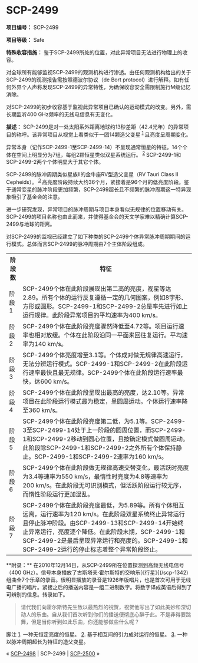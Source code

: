 # SCP-2499
                        


**项目编号：** SCP-2499

**项目等级：** Safe

**特殊收容措施：** 鉴于SCP-2499所处的位置，对此异常项目无法进行物理上的收容。

对全球所有能够监视SCP-2499的观测机构进行渗透。由任何观测机构给出的关于SCP-2499的观测报告需按照德波尔协议（de Bort protocol）进行解释。如有任何外界个人声称发现SCP-2499的异常特性，为确保收容安全需限制施行M级记忆消除。

对SCP-2499的初步收容基于监视此异常项目已确认的运动模式的改变。另外，需长期监听400 GHz频率的无线电信息有无变化。

**描述：** SCP-2499是对一处太阳系外距离地球约13秒差距（42.4光年）的异常项目的称呼。该异常项目从视觉上看类似于一团14颗造父变星<sup class='footnoteref'>
 <a shape='rect' class='footnoteref' id='footnoteref-1' href='javascript:;' onclick='WIKIDOT.page.utils.scrollToReference(&apos;footnote-1&apos;)'>1</a>
</sup>且亮度呈周期变化。

异常本身（记作SCP-2499-1至SCP-2499-14）不呈现通常恒星的特征。14个个体在空间上明显分为7组，每组2颗恒星类似双星系统运行。<sup class='footnoteref'>
 <a shape='rect' class='footnoteref' id='footnoteref-2' href='javascript:;' onclick='WIKIDOT.page.utils.scrollToReference(&apos;footnote-2&apos;)'>2</a>
</sup>SCP-2499-1和SCP-2499-2两个个体明显大于其它个体。

SCP-2499的脉冲周期类似星族II的金牛座RV型造父变星（RV Tauri Class II Cepheids）。<sup class='footnoteref'>
 <a shape='rect' class='footnoteref' id='footnoteref-3' href='javascript:;' onclick='WIKIDOT.page.utils.scrollToReference(&apos;footnote-3&apos;)'>3</a>
</sup>高亮度阶段持续大约36个月，紧接着是96个月的低亮度阶段。鉴于通常变星的脉冲阶段更加频繁，SCP-2499超长且不频繁的脉冲周期这一特异现象吸引了基金会的注意。

进一步研究发现，异常项目的脉冲周期与项目本身看似无规律的位置移动有关。SCP-2499的项目名称也由此而来，并使得基金会的天文学家难以精确计算SCP-2499与地球的距离。

对SCP-2499的监视已经建立了如下种类的SCP-2499个体异常脉冲周期期间的运行模式。总体而言SCP-2499的脉冲周期由7个主体阶段组成。

<table class='wiki-content-table'>
 <tr>
  <th colspan='1' rowspan='1'>&#38454;&#27573;&#25968;</th>
  <th colspan='1' rowspan='1'>&#29305;&#24449;</th>
 </tr>
 <tr>
  <td colspan='1' rowspan='1'>&#38454;&#27573;1</td>
  <td colspan='1' rowspan='1'>SCP-2499&#20010;&#20307;&#22312;&#27492;&#38454;&#27573;&#23637;&#29616;&#20986;&#31532;&#20108;&#39640;&#30340;&#20142;&#24230;&#65292;&#35270;&#26143;&#31561;&#36798;2.89&#12290;&#25152;&#26377;&#20010;&#20307;&#30340;&#36816;&#34892;&#21453;&#22797;&#36981;&#24490;&#19968;&#23450;&#30340;&#20960;&#20309;&#22270;&#26696;&#65292;&#20363;&#22914;8&#23383;&#24418;&#12289;&#26041;&#24418;&#25110;&#22278;&#24418;&#12290;SCP-2499-1&#21644;SCP-2499-2&#24635;&#26159;&#29575;&#20808;&#36827;&#34892;&#22914;&#19978;&#36816;&#34892;&#35268;&#24459;&#12290;&#27492;&#38454;&#27573;&#24322;&#24120;&#39033;&#30446;&#30340;&#24179;&#22343;&#36895;&#29575;&#20026;400&#160;km/s&#12290;</td>
 </tr>
 <tr>
  <td colspan='1' rowspan='1'>&#38454;&#27573;2</td>
  <td colspan='1' rowspan='1'>SCP-2499&#20010;&#20307;&#22312;&#27492;&#38454;&#27573;&#20142;&#24230;&#39588;&#28982;&#38477;&#20302;&#33267;4.72&#31561;&#12290;&#39033;&#30446;&#36816;&#34892;&#36895;&#29575;&#20063;&#30456;&#23545;&#25918;&#32531;&#12290;&#20010;&#20307;&#22312;&#27492;&#38454;&#27573;&#27839;&#21516;&#19968;&#24179;&#38754;&#26469;&#22238;&#24448;&#22797;&#36816;&#34892;&#12290;&#24179;&#22343;&#36895;&#29575;&#20026;140&#160;km/s&#12290;</td>
 </tr>
 <tr>
  <td colspan='1' rowspan='1'>&#38454;&#27573;3</td>
  <td colspan='1' rowspan='1'>SCP-2499&#20010;&#20307;&#20142;&#24230;&#22686;&#33267;3.1&#31561;&#12290;&#20010;&#20307;&#25104;&#23545;&#20570;&#26080;&#35268;&#24459;&#39640;&#36895;&#36816;&#34892;&#65292;&#26080;&#27861;&#20998;&#36776;&#36816;&#34892;&#27169;&#24335;&#12290;SCP-2499-1&#21644;SCP-2499-2&#22312;&#27492;&#38454;&#27573;&#36816;&#34892;&#36895;&#29575;&#26368;&#24555;&#19988;&#26368;&#26080;&#35268;&#24459;&#12290;SCP-2499&#20010;&#20307;&#22312;&#27492;&#38454;&#27573;&#36816;&#34892;&#36895;&#29575;&#26368;&#24555;&#65292;&#36798;600&#160;km/s&#12290;</td>
 </tr>
 <tr>
  <td colspan='1' rowspan='1'>&#38454;&#27573;4</td>
  <td colspan='1' rowspan='1'>SCP-2499&#20010;&#20307;&#22312;&#27492;&#38454;&#27573;&#21576;&#29616;&#20986;&#26368;&#39640;&#30340;&#20142;&#24230;&#65292;&#36798;2.10&#31561;&#12290;&#24322;&#24120;&#39033;&#30446;&#22312;&#27492;&#38454;&#27573;&#36816;&#34892;&#27169;&#24335;&#26368;&#20026;&#31283;&#23450;&#65292;&#21576;&#22278;&#21608;&#36816;&#21160;&#12290;&#20010;&#20307;&#36816;&#34892;&#36895;&#29575;&#38477;&#33267;360&#160;km/s&#12290;</td>
 </tr>
 <tr>
  <td colspan='1' rowspan='1'>&#38454;&#27573;5</td>
  <td colspan='1' rowspan='1'>SCP-2499&#20010;&#20307;&#22312;&#27492;&#38454;&#27573;&#20142;&#24230;&#31532;&#20108;&#20302;&#65292;&#20026;5.1&#31561;&#12290;SCP-2499-3&#33267;SCP-2499-14&#22788;&#20110;&#19978;&#19968;&#38454;&#27573;&#30340;&#22278;&#21608;&#20301;&#32622;&#65292;&#32780;SCP-2499-1&#21644;SCP-2499-2&#31227;&#21160;&#21040;&#22278;&#24515;&#20301;&#32622;&#65292;&#19988;&#25353;&#30830;&#23450;&#27169;&#24335;&#20570;&#22278;&#21608;&#36816;&#21160;&#12290;&#27492;&#38454;&#27573;&#38500;SCP-2499-1&#21644;SCP-2499-2&#20043;&#22806;&#25152;&#26377;&#20010;&#20307;&#20445;&#25345;&#38745;&#27490;&#12290;SCP-2499-1&#21644;SCP-2499-2&#36895;&#29575;&#20026;160&#160;km/s&#12290;</td>
 </tr>
 <tr>
  <td colspan='1' rowspan='1'>&#38454;&#27573;6</td>
  <td colspan='1' rowspan='1'>SCP-2499&#20010;&#20307;&#22312;&#27492;&#38454;&#27573;&#20570;&#26080;&#35268;&#24459;&#39640;&#36895;&#20132;&#26367;&#21464;&#21270;&#65292;&#26368;&#27963;&#36291;&#26102;&#20142;&#24230;&#20026;3.4&#31561;&#36895;&#29575;&#20026;550&#160;km/s&#65292;&#26368;&#24816;&#24615;&#26102;&#20142;&#24230;&#20026;4.8&#31561;&#36895;&#29575;&#20026;200&#160;km/s&#12290;&#22312;&#27492;&#38454;&#27573;&#26080;&#21487;&#35782;&#21035;&#27169;&#24335;&#65292;&#20294;&#27963;&#36291;&#38454;&#27573;&#36816;&#34892;&#36739;&#26080;&#24207;&#65292;&#32780;&#24816;&#24615;&#38454;&#27573;&#36816;&#34892;&#26356;&#21152;&#28151;&#20081;&#12290;</td>
 </tr>
 <tr>
  <td colspan='1' rowspan='1'>&#38454;&#27573;7</td>
  <td colspan='1' rowspan='1'>SCP-2499&#20010;&#20307;&#22312;&#27492;&#38454;&#27573;&#20142;&#24230;&#26368;&#20302;&#65292;&#20026;5.89&#31561;&#12290;&#25152;&#26377;&#20010;&#20307;&#30456;&#20114;&#36828;&#31163;&#65292;&#36816;&#34892;&#36895;&#29575;&#20026;120&#160;km/s&#12290;&#22312;&#27492;&#38454;&#27573;&#21452;&#26143;&#31995;&#32479;&#32456;&#27490;&#24322;&#24120;&#36816;&#34892;&#19988;&#20572;&#27490;&#33033;&#20914;&#38454;&#27573;&#12290;&#30001;SCP-2499-13&#21644;SCP-2499-14&#24320;&#22987;&#32456;&#27490;&#24322;&#24120;&#36816;&#34892;&#65292;&#20142;&#24230;&#36880;&#20010;&#38477;&#20302;&#12290;&#22312;&#27492;&#38454;&#27573;&#26411;&#26399;&#65292;SCP-2499-1&#21644;SCP-2499-2&#26159;&#26368;&#21518;&#21576;&#29616;&#24322;&#24120;&#36816;&#34892;&#21644;&#20142;&#24230;&#30340;&#12290;SCP-2499-1&#21644;SCP-2499-2&#36816;&#34892;&#30340;&#20572;&#27490;&#26631;&#24535;&#30528;&#25972;&#20010;&#24322;&#24120;&#38454;&#27573;&#32456;&#27490;&#12290;</td>
 </tr>
</table>
**附录：** 在2010年12月14日，从SCP-2499所在位置探测到高频无线电信号（400 GHz）。信号本身播放了古斯塔夫·霍尔斯特的交响乐[《行星》](/scp-1342)组曲全7个乐章的录音。很明显播放的录音是1926年版唱片，也是首次可用于无线电广播的唱片。紧接之后的播送内容是一组二进制数字。将数字译成英语后得到了可辨别的信息。转录如下。


> 请代我们向霍尔斯特先生致以最热烈的祝贺，祝贺他写出了如此美妙和深切动人的乐曲。自从我们首次听到你们的播送便彻底心醉于此。不是非得要跳舞，但是当你听到如此乐曲，你还能够做些什么呢？
> 


脚注
<a shape='rect' href='javascript:;' onclick='WIKIDOT.page.utils.scrollToReference(&apos;footnoteref-1&apos;)'>1</a>. 一种无恒定亮度的恒星。
<a shape='rect' href='javascript:;' onclick='WIKIDOT.page.utils.scrollToReference(&apos;footnoteref-2&apos;)'>2</a>. 基于相互间的引力成对运行的恒星。
<a shape='rect' href='javascript:;' onclick='WIKIDOT.page.utils.scrollToReference(&apos;footnoteref-3&apos;)'>3</a>. 一种以脉冲周期超长为特征的造父变星。



« [SCP-2498](/scp-2498) | SCP-2499 | [SCP-2500](/scp-2500) »





                    